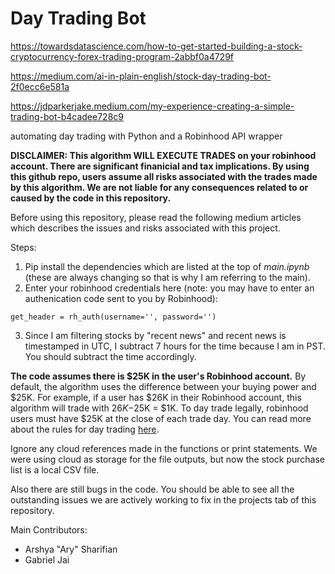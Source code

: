 # Day Trading Bot

https://towardsdatascience.com/how-to-get-started-building-a-stock-cryptocurrency-forex-trading-program-2abbf0a4729f

https://medium.com/ai-in-plain-english/stock-day-trading-bot-2f0ecc6e581a

https://jdparkerjake.medium.com/my-experience-creating-a-simple-trading-bot-b4cadee728c9

automating day trading with Python and a Robinhood API wrapper

**DISCLAIMER:
This algorithm WILL EXECUTE TRADES on your robinhood account. There are significant finanicial and tax implications. By using this github repo, users assume all risks associated with the trades made by this algorithm. We are not liable for any consequences related to or caused by the code in this repository.**

Before using this repository, please read the following medium articles which describes the issues and risks associated with this project.

Steps:

1. Pip install the dependencies which are listed at the top of *main.ipynb* (these are always changing so that is why I am referring to the main).
2. Enter your robinhood credentials here (note: you may have to enter an authenication code sent to you by Robinhood):
  ```
  get_header = rh_auth(username='', password='')
  ```
3. Since I am filtering stocks by "recent news" and recent news is timestamped in UTC, I subtract 7 hours for the time because I am in PST. You should subtract the time accordingly.

**The code assumes there is $25K in the user's Robinhood account.** By default, the algorithm uses the difference between your buying power and $25K. For example, if a user has $26K in their Robinhood account, this algorithm will trade with $26K-$25K = $1K. To day trade legally, robinhood users must have $25K at the close of each trade day. You can read more about the rules for day trading [here](https://robinhood.com/us/en/support/articles/pattern-day-trading/). 

Ignore any cloud references made in the functions or print statements. We were using cloud as storage for the file outputs, but now the stock purchase list is a local CSV file. 

Also there are still bugs in the code. You should be able to see all the outstanding issues we are actively working to fix in the projects tab of this repository. 

Main Contributors:
- Arshya "Ary" Sharifian
- Gabriel Jai



